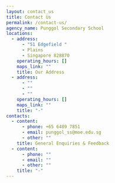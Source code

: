 ```yaml
---
layout: contact_us
title: Contact Us
permalink: /contact-us/
agency_name: Punggol Secondary School
locations:
  - address:
      - "51 Edgefield "
      - Plains
      - Singapore 828870
    operating_hours: []
    maps_link: ""
    title: Our Address
  - address:
      - ""
      - ""
      - ""
    operating_hours: []
    maps_link: ""
    title: "-"
contacts:
  - content:
      - phone: +65 6489 7851
      - email: punggol_ss@moe.edu.sg
      - other: ""
    title: General Enquiries & Feedback
  - content:
      - phone: ""
      - email: ""
      - other: ""
    title: "-"
---
```

